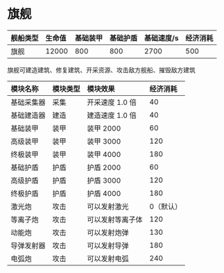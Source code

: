 # 旗舰

| 舰船类型 | 生命值 | 基础装甲 | 基础护盾 | 基础速度/s | 经济消耗 |
| :------- | :----- | :------- | :------- | :--------- | :------- |
| 旗舰     | 12000  | 800      | 800      | 2700       | 500      |

旗舰可建造建筑、修复建筑、开采资源、攻击敌方舰船、摧毁敌方建筑

| 模块名称   | 模块类型 | 模块效果         | 经济消耗  |
| :--------- | :------- | :--------------- | :-------- |
| 基础采集器 | 采集     | 开采速度 1.0 倍  | 40        |
| 基础建造器 | 建造     | 建造速度 1.0 倍  | 40        |
| 基础装甲   | 装甲     | 装甲 2000        | 60        |
| 高级装甲   | 装甲     | 装甲 3000        | 120       |
| 终极装甲   | 装甲     | 装甲 4000        | 180       |
| 基础护盾   | 护盾     | 护盾 2000        | 60        |
| 高级护盾   | 护盾     | 护盾 3000        | 120       |
| 终极护盾   | 护盾     | 护盾 4000        | 180       |
| 激光炮     | 攻击     | 可以发射激光     | 0（默认） |
| 等离子炮   | 攻击     | 可以发射等离子体 | 120       |
| 动能炮     | 攻击     | 可以发射炮弹     | 130       |
| 导弹发射器 | 攻击     | 可以发射导弹     | 180       |
| 电弧炮     | 攻击     | 可以发射电弧     | 240       |